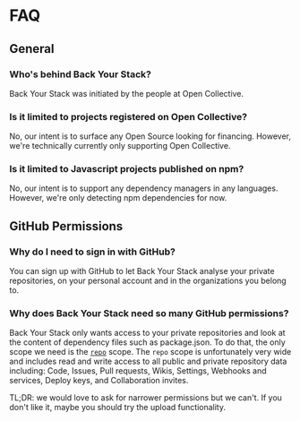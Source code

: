 # FAQ

## General

### Who's behind Back Your Stack?

Back Your Stack was initiated by the people at Open Collective.

### Is it limited to projects registered on Open Collective?

No, our intent is to surface any Open Source looking for financing. However, we're technically currently only supporting Open Collective.

### Is it limited to Javascript projects published on npm?

No, our intent is to support any dependency managers in any languages. However, we're only detecting npm dependencies for now.

## GitHub Permissions

### Why do I need to sign in with GitHub?

You can sign up with GitHub to let Back Your Stack analyse your private repositories, on your personal account and in the organizations you belong to.

### Why does Back Your Stack need so many GitHub permissions?

Back Your Stack only wants access to your private repositories and look at the content of dependency files such as package.json. To do that, the only scope we need is the [`repo`](https://developer.github.com/apps/building-oauth-apps/understanding-scopes-for-oauth-apps/#available-scopes) scope.  The `repo` scope is unfortunately very wide and includes  read and write access to all public and private repository data including: Code, Issues, Pull requests, Wikis, Settings, Webhooks and services, Deploy keys, and Collaboration invites.

TL;DR: we would love to ask for narrower permissions but we can't. If you don't like it, maybe you should try the upload functionality.
